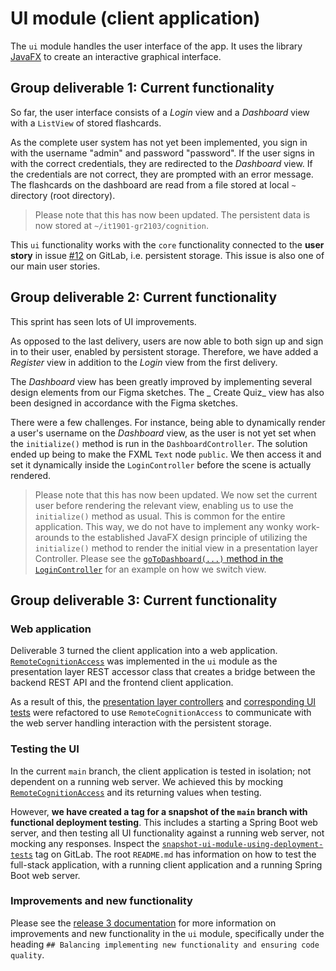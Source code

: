 # UI module (client application)

The `ui` module handles the user interface of the app. It uses the library [JavaFX](https://openjfx.io/) to create an
interactive graphical interface.

## Group deliverable 1: Current functionality

So far, the user interface consists of a _Login_ view and a _Dashboard_ view with a `ListView` of stored flashcards.

As the complete user system has not yet been implemented, you sign in with the username "admin" and password "password".
If the user signs in with the correct credentials, they are redirected to the _Dashboard_ view. If the credentials are
not correct, they are prompted with an error message. The flashcards on the dashboard are read from a file stored at
local `~` directory (root directory).

> Please note that this has now been updated. The persistent data is now stored at `~/it1901-gr2103/cognition`.

This `ui` functionality works with the `core` functionality connected to the **user story** in
issue [#12](https://gitlab.stud.idi.ntnu.no/it1901/groups-2021/gr2103/gr2103/-/issues/12) on GitLab, i.e. persistent
storage. This issue is also one of our main user stories.

## Group deliverable 2: Current functionality

This sprint has seen lots of UI improvements.

As opposed to the last delivery, users are now able to both sign up and sign in to their user, enabled by persistent
storage. Therefore, we have added a _Register_ view in addition to the _Login_ view from the first delivery.

The _Dashboard_ view has been greatly improved by implementing several design elements from our Figma sketches. The _
Create Quiz_ view has also been designed in accordance with the Figma sketches.

There were a few challenges. For instance, being able to dynamically render a user's username on the _Dashboard_ view,
as the user is not yet set when the `initialize()` method is run in the `DashboardController`. The solution ended up
being to make the FXML `Text`
node `public`. We then access it and set it dynamically inside the `LoginController` before the scene is actually
rendered.

> Please note that this has now been updated. We now set the current user before rendering the relevant view, enabling us to use the `initialize()` method as usual. This is common for the entire application. This way, we do not have to implement any wonky work-arounds to the established JavaFX design principle of utilizing the `initialize()` method to render the initial view in a presentation layer Controller. Please see the [`goToDashboard(...)` method in the `LoginController`](src/main/java/ui/LoginController.java) for an example on how we switch view.

## Group deliverable 3: Current functionality

### Web application

Deliverable 3 turned the client application into a web
application. [`RemoteCognitionAccess`](src/main/java/ui/RemoteCognitionAccess.java) was implemented in the `ui` module
as the presentation layer REST accessor class that creates a bridge between the backend REST API and the frontend client
application.

As a result of this, the [presentation layer controllers](src/main/java/ui)
and [corresponding UI tests](src/test/java/ui) were refactored to use `RemoteCognitionAccess` to communicate with the
web server handling interaction with the persistent storage.

### Testing the UI

In the current `main` branch, the client application is tested in isolation; not dependent on a running web server. We achieved this by mocking [`RemoteCognitionAccess`](src/main/java/ui/RemoteCognitionAccess.java) and its returning values when testing.

However, **we have created a tag for a snapshot of the `main` branch with functional deployment testing**. This includes a starting a Spring Boot web server, and then testing all UI functionality against a running web server, not mocking any responses. Inspect the [`snapshot-ui-module-using-deployment-tests`](https://gitlab.stud.idi.ntnu.no/it1901/groups-2021/gr2103/gr2103/-/tree/snapshot-ui-module-using-deployment-tests) tag on GitLab. The root `README.md` has information on how to test the full-stack application, with a running client application and a running Spring Boot web server.

### Improvements and new functionality

Please see the [release 3 documentation](../../docs/release3/README.md) for more information on improvements and new
functionality in the `ui` module, specifically under the
heading `## Balancing implementing new functionality and ensuring code quality`.

